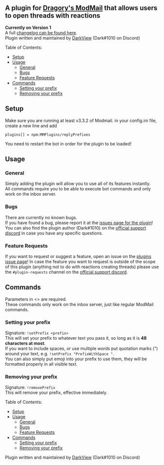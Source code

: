 ## A plugin for [Dragory's ModMail](https://github.com/dragory/modmailbot) that allows users to open threads with reactions  
**Currently on Version 1**  
A full [changelog can be found here](https://github.com/MMPlugins/replyPrefixes/blob/main/CHANGELOG.md).  
Plugin written and maintained by [DarkView](https://github.com/DarkView) (Dark#1010 on Discord)  
  
Table of Contents:
- [Setup](#setup)
- [Usage](#usage)
  - [General](#general)
  - [Bugs](#bugs)
  - [Feature Requests](#feature-requests)
- [Commands](#commands)
  - [Setting your prefix](#setting-your-prefix)
  - [Removing your prefix](#removing-your-prefix)

## Setup
Make sure you are running at least v3.3.2 of Modmail.
in your config.ini file, create a new line and add  
```
plugins[] = npm:MMPlugins/replyPrefixes
``` 
You need to restart the bot in order for the plugin to be loaded!

## Usage
### General
Simply adding the plugin will allow you to use all of its features instantly.  
All commands require you to be able to execute bot commands and only work on the inbox server.
### Bugs
There are currently no known bugs.  
If you have found a bug, please report it at the [issues page for the plugin](https://github.com/MMPlugins/replyPrefixes/issues)!  
You can also find the plugin author (Dark#1010) on the [official support discord](https://discord.gg/vRuhG9R) in case you have any specific questions.
### Feature Requests
If you want to request or suggest a feature, open an issue on the [plugins issue page](https://github.com/MMPlugins/replyPrefixes/issues)!
In case the feature you want to request is outside of the scope of this plugin (anything not to do with reactions creating threads) please use the `#plugin-requests` channel on the [official support discord](https://discord.gg/vRuhG9R).
## Commands

Parameters in <> are required.  
These commands only work on the inbox server, just like regular ModMail commands.  
### Setting your prefix
Signature: `!setPrefix <prefix>`  
This will set your prefix to whatever text you pass it, so long as it is **48 characters at most**.  
If you want to include spaces, or use multiple words put quotation marks (") around your text, e.g. `!setPrefix "PrefixWithSpace "`.  
You can also simply put emoji into your prefix to use them, they will be formatted properly in all visible text.

### Removing your prefix
Signature: `!removePrefix`  
This will remove your prefix, effective immediately.


Table of Contents:
- [Setup](#setup)
- [Usage](#usage)
  - [General](#general)
  - [Bugs](#bugs)
  - [Feature Requests](#feature-requests)
- [Commands](#commands)
  - [Setting your prefix](#setting-your-prefix)
  - [Removing your prefix](#removing-your-prefix)
  
Plugin written and maintained by [DarkView](https://github.com/DarkView) (Dark#1010 on Discord)  
